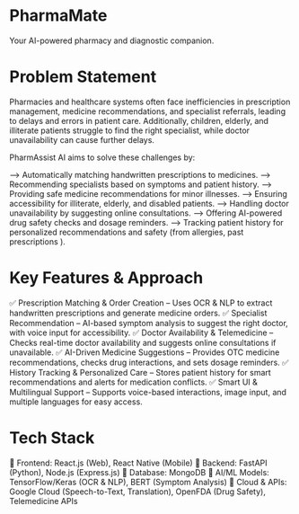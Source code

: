 # PharmaMate
Your AI-powered pharmacy and diagnostic companion.
# Problem Statement
Pharmacies and healthcare systems often face inefficiencies in prescription management, medicine recommendations, and specialist referrals, leading to delays and errors in patient care. Additionally, children, elderly, and illiterate patients struggle to find the right specialist, while doctor unavailability can cause further delays.

PharmAssist AI aims to solve these challenges by:

--> Automatically matching handwritten prescriptions to medicines.
--> Recommending specialists based on symptoms and patient history.
--> Providing safe medicine recommendations for minor illnesses.
--> Ensuring accessibility for illiterate, elderly, and disabled patients.
--> Handling doctor unavailability by suggesting online consultations.
--> Offering AI-powered drug safety checks and dosage reminders.
--> Tracking patient history for personalized recommendations and safety (from allergies, past prescriptions ).

# Key Features & Approach

✅ Prescription Matching & Order Creation –
Uses OCR & NLP to extract handwritten prescriptions and generate medicine orders.
✅ Specialist Recommendation –
AI-based symptom analysis to suggest the right doctor, with voice input for accessibility.
✅ Doctor Availability & Telemedicine –
Checks real-time doctor availability and suggests online consultations if unavailable.
✅ AI-Driven Medicine Suggestions –
Provides OTC medicine recommendations, checks drug interactions, and sets dosage reminders.
✅ History Tracking & Personalized Care – 
Stores patient history for smart recommendations and alerts for medication conflicts.
✅ Smart UI & Multilingual Support – 
Supports voice-based interactions, image input, and multiple languages for easy access.

# Tech Stack

🔹 Frontend: React.js (Web), React Native (Mobile)
🔹 Backend: FastAPI (Python), Node.js (Express.js)
🔹 Database: MongoDB
🔹 AI/ML Models: TensorFlow/Keras (OCR & NLP), BERT (Symptom Analysis)
🔹 Cloud & APIs: Google Cloud (Speech-to-Text, Translation), OpenFDA (Drug Safety), Telemedicine APIs
